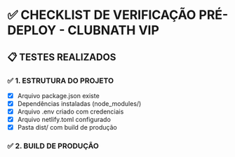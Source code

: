 # ✅ CHECKLIST DE VERIFICAÇÃO PRÉ-DEPLOY - CLUBNATH VIP

## 📋 TESTES REALIZADOS

### ✅ 1. ESTRUTURA DO PROJETO
- [x] Arquivo package.json existe
- [x] Dependências instaladas (node_modules/)
- [x] Arquivo .env criado com credenciais
- [x] Arquivo netlify.toml configurado
- [x] Pasta dist/ com build de produção

### ✅ 2. BUILD DE PRODUÇÃO
